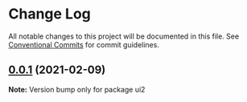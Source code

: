 # Change Log

All notable changes to this project will be documented in this file.
See [Conventional Commits](https://conventionalcommits.org) for commit guidelines.

## [0.0.1](https://github.com/Mathias54/lernajs-fixed/compare/v1.0.0...v0.0.1) (2021-02-09)

**Note:** Version bump only for package ui2
